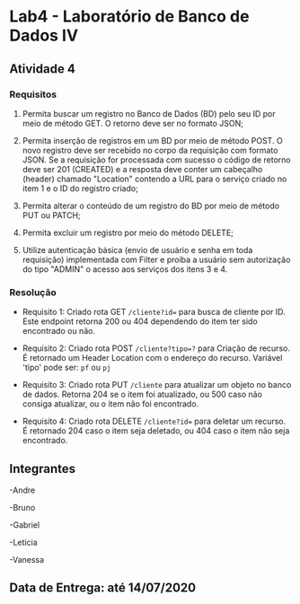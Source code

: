 # Lab4 - Laboratório de Banco de Dados IV

## Atividade 4
### Requisitos
 1. Permita buscar um registro no Banco de Dados (BD) pelo seu ID por meio de método GET. O retorno deve ser no formato JSON;
 
 2. Permita inserção de registros em um BD por meio de método POST. O novo registro deve ser recebido no corpo da requisição com formato JSON. Se a requisição for processada com sucesso o código de retorno deve ser 201 (CREATED) e a resposta deve conter um cabeçalho (header) chamado "Location" contendo a URL para o serviço criado no item 1 e o ID do registro criado;
 
 3. Permita alterar o conteúdo de um registro do BD por meio de método PUT ou PATCH;
 
 4. Permita excluir um registro por meio do método DELETE; 
 
 5. Utilize autenticação básica (envio de usuário e senha em toda requisição) implementada com Filter e proíba a usuário sem autorização do tipo "ADMIN" o acesso aos serviços dos itens 3 e 4.


### Resolução
 - Requisito 1: Criado rota GET ```/cliente?id=``` para busca de cliente por ID. Este endpoint retorna 200 ou 404 dependendo do item ter sido encontrado ou não.
 
 - Requisito 2: Criado rota POST ```/cliente?tipo=?``` para Criação de recurso. É retornado um Header Location com o endereço do recurso.
Variável 'tipo' pode ser: ```pf``` ou ```pj```

 - Requisito 3: Criado rota PUT  ```/cliente``` para atualizar um objeto no banco de dados. Retorna 204 se o item foi atualizado, ou 500 caso não consiga atualizar, ou o item não foi encontrado.

 - Requisito 4: Criado rota DELETE ```/cliente?id=``` para deletar um recurso. É retornado 204 caso o item seja deletado, ou 404 caso o item não seja encontrado.
 
 
## Integrantes
-Andre

-Bruno

-Gabriel

-Leticia

-Vanessa

## Data de Entrega: até 14/07/2020
